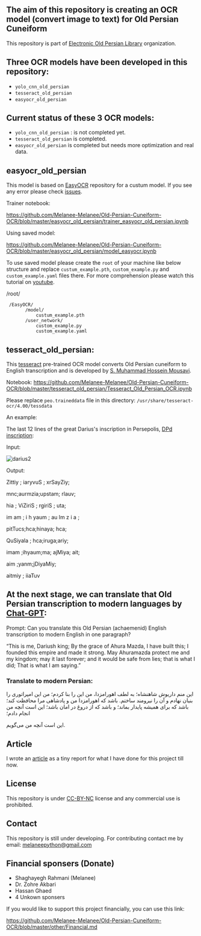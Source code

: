 ## The aim of this repository is creating an OCR model (convert image to text) for Old Persian Cuneiform 

This repository is part of [
Electronic Old Persian Library](https://github.com/Electronic-Old-Persian-Library) organization.



## Three OCR models have been developed in this repository:
- ``` yolo_cnn_old_persian ```
- ``` tesseract_old_persian ```
- ``` easyocr_old_persian ```
## Current status of these 3 OCR models:
- ``` yolo_cnn_old_persian ``` : is not completed yet.
-  ``` tesseract_old_persian ``` is completed.
-  ``` easyocr_old_persian ``` is completed but needs more optimization and real data.



## easyocr_old_persian

This model is based on [EasyOCR](https://github.com/JaidedAI/EasyOCR/blob/master/custom_model.md) repository for a custum model. 
If you see any error please check [issues](https://github.com/JaidedAI/EasyOCR/issues).

Trainer notebook:

https://github.com/Melanee-Melanee/Old-Persian-Cuneiform-OCR/blob/master/easyocr_old_persian/trainer_easyocr_old_persian.ipynb

Using saved model:

https://github.com/Melanee-Melanee/Old-Persian-Cuneiform-OCR/blob/master/easyocr_old_persian/model_easyocr.ipynb

To use saved model please create the ```root``` of your machine like below structure and replace ```custum_example.pth```, ```custom_example.py``` and ```custom_example.yaml``` files there. For more comprehension please watch this tutorial on [youtube](https://www.youtube.com/watch?v=-j3TbyceShY).

/root/

     /EasyOCR/
           /model/
               custum_example.pth
           /user_network/
               custom_example.py
               custom_example.yaml



## tesseract_old_persian:



This [tesseract](https://github.com/tesseract-ocr/tesseract) pre-trained OCR model converts Old Persian cuneiform to English transcription and is developed by [S. Muhammad Hossein Mousavi](https://github.com/SeyedMuhammadHosseinMousavi/Extracting-Old-Persian-Cuneiform/tree/main
).

Notebook: https://github.com/Melanee-Melanee/Old-Persian-Cuneiform-OCR/blob/master/tesseract_old_persian/Tesseract_Old_Persian_OCR.ipynb

Please replace ```peo.traineddata``` file in this directory: `/usr/share/tesseract-ocr/4.00/tessdata`



An example: 

The last 12 lines of the great Darius's inscription in Persepolis, [DPd inscription](https://www.livius.org/sources/content/achaemenid-royal-inscriptions/dpd/):

Input:

![darius2](https://github.com/Melanee-Melanee/Old-Persian-Cuneiform-OCR/assets/74653444/fc8f2a4c-b8b4-4b46-97e3-c87d506fd6fd)



Output:

Zittiy ; iaryvuS ; xrSayZiy;

mnc;aurmzia;upstam; rlauv;

hia ; ViZiriS ; rgiriS ; uta;

im am ; i h yaum ; au lm z i a ;

pitTucs;hca;hinaya; hca;

QuSiyala ; hca;iruga;ariy;

imam ;ihyaum;ma; ajMiya; ait;

aim ;yanm;jDiyaMiy;

aitmiy ; iiaTuv

## At the next stage, we can translate that Old Persian transcription to modern languages by [Chat-GPT](https://chatgpt.com/):

Prompt: Can you translate this Old Persian (achaemenid) English transcription to modern English in one paragraph?


“This is me, Dariush king; By the grace of Ahura Mazda, I have built this; I founded this empire and made it strong. May Ahuramazda protect me and my kingdom; may it last forever; and it would be safe from lies; that is what I did;
That is what I am saying.”


### Translate to modern Persian:




این منم داریوش شاهنشاه؛
به لطف اهورامزدا، من این را بنا کردم؛
من این امپراتوری را بنیان نهادم و آن را نیرومند ساختم.
باشد که اهورامزدا من و پادشاهی مرا محافظت کند؛
باشد که برای همیشه پایدار بماند؛
و باشد که از دروغ در امان باشد؛
این است آنچه من انجام دادم؛

این است آنچه من می‌گویم.



## Article

I wrote an [article](https://www.researchgate.net/publication/382528886_Translating_Old_Persian_cuneiform_by_artificial_intelligence_AI) as a tiny report for what I have done for this project till now.


## License
This repository is under [CC-BY-NC](https://github.com/Melanee-Melanee/Old-Persian-Cuneiform-OCR/blob/master/LICENSE-CC-BY-NC) license and any commercial use is prohibited. 



## Contact

This repository is still under developing. For contributing contact me by email: melaneepython@gmail.com 



## Financial sponsers (Donate)

- Shaghayegh Rahmani (Melanee)
- Dr. Zohre Akbari
- Hassan Ghaed
- 4 Unkown sponsers



If you would like to support this project financially, you can use this link:

https://github.com/Melanee-Melanee/Old-Persian-Cuneiform-OCR/blob/master/other/Financial.md



